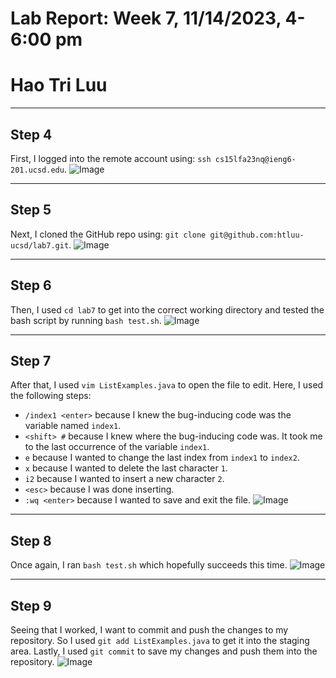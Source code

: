 # Lab Report: Week 7, 11/14/2023, 4-6:00 pm
# Hao Tri Luu

---
## Step 4

First, I logged into the remote account using: `ssh cs15lfa23nq@ieng6-201.ucsd.edu`.
![Image]()

---

## Step 5
Next, I cloned the GitHub repo using: `git clone git@github.com:htluu-ucsd/lab7.git`.
![Image]()

---
## Step 6
Then, I used `cd lab7` to get into the correct working directory and tested the bash script by running `bash test.sh`.
![Image]()

---
## Step 7
After that, I used `vim ListExamples.java` to open the file to edit. Here, I used the following steps:

- `/index1 <enter>` because I knew the bug-inducing code was the variable named `index1`.
- `<shift> #` because I knew where the bug-inducing code was. It took me to the last occurrence of the variable `index1`.
- `e` because I wanted to change the last index from `index1` to `index2`.
- `x` because I wanted to delete the last character `1`.
- `i2` because I wanted to insert a new character `2`.
- `<esc>` because I was done inserting.
- `:wq <enter>` because I wanted to save and exit the file.
![Image]()

---
## Step 8
Once again, I ran `bash test.sh` which hopefully succeeds this time.
![Image]()

---
## Step 9
Seeing that I worked, I want to commit and push the changes to my repository. So I used `git add ListExamples.java` to get it into the staging area. Lastly, I used `git commit` to save my changes and push them into the repository.
![Image]()
